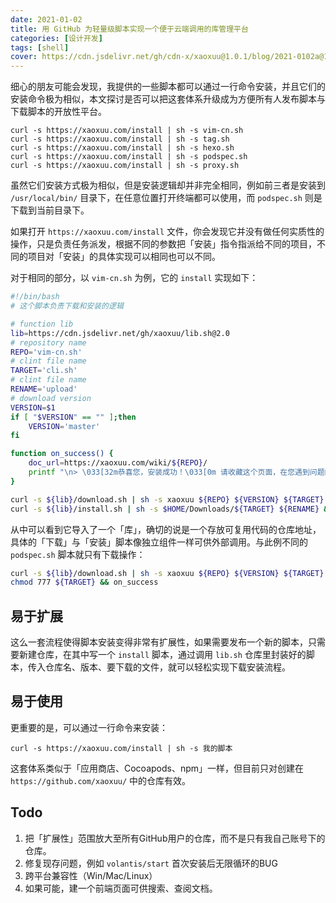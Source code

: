 ```yaml
---
date: 2021-01-02
title: 用 GitHub 为轻量级脚本实现一个便于云端调用的库管理平台
categories: [设计开发]
tags: [shell]
cover: https://cdn.jsdelivr.net/gh/cdn-x/xaoxuu@1.0.1/blog/2021-0102a@1x.svg
---
```


细心的朋友可能会发现，我提供的一些脚本都可以通过一行命令安装，并且它们的安装命令极为相似，本文探讨是否可以把这套体系升级成为方便所有人发布脚本与下载脚本的开放性平台。

<!-- more -->

```
curl -s https://xaoxuu.com/install | sh -s vim-cn.sh
curl -s https://xaoxuu.com/install | sh -s tag.sh
curl -s https://xaoxuu.com/install | sh -s hexo.sh
curl -s https://xaoxuu.com/install | sh -s podspec.sh
curl -s https://xaoxuu.com/install | sh -s proxy.sh
```

虽然它们安装方式极为相似，但是安装逻辑却并非完全相同，例如前三者是安装到 `/usr/local/bin/` 目录下，在任意位置打开终端都可以使用，而  `podspec.sh` 则是下载到当前目录下。

如果打开 `https://xaoxuu.com/install` 文件，你会发现它并没有做任何实质性的操作，只是负责任务派发，根据不同的参数把「安装」指令指派给不同的项目，不同的项目对「安装」的具体实现可以相同也可以不同。

对于相同的部分，以 `vim-cn.sh` 为例，它的 `install` 实现如下：

```bash
#!/bin/bash
# 这个脚本负责下载和安装的逻辑

# function lib
lib=https://cdn.jsdelivr.net/gh/xaoxuu/lib.sh@2.0
# repository name
REPO='vim-cn.sh'
# clint file name
TARGET='cli.sh'
# clint file name
RENAME='upload'
# download version
VERSION=$1
if [ "$VERSION" == "" ];then
	VERSION='master'
fi

function on_success() {
	doc_url=https://xaoxuu.com/wiki/${REPO}/
	printf "\n> \033[32m恭喜您，安装成功！\033[0m 请收藏这个页面，在您遇到问题的时候可以查看文档：\n${doc_url}\n\n"
}

curl -s ${lib}/download.sh | sh -s xaoxuu ${REPO} ${VERSION} ${TARGET} &&
curl -s ${lib}/install.sh | sh -s $HOME/Downloads/${TARGET} ${RENAME} && on_success
```

从中可以看到它导入了一个「库」，确切的说是一个存放可复用代码的仓库地址，具体的「下载」与「安装」脚本像独立组件一样可供外部调用。与此例不同的 `podspec.sh` 脚本就只有下载操作：

```bash
curl -s ${lib}/download.sh | sh -s xaoxuu ${REPO} ${VERSION} ${TARGET} ./ &&
chmod 777 ${TARGET} && on_success
```

## 易于扩展

这么一套流程使得脚本安装变得非常有扩展性，如果需要发布一个新的脚本，只需要新建仓库，在其中写一个 `install` 脚本，通过调用 `lib.sh` 仓库里封装好的脚本，传入仓库名、版本、要下载的文件，就可以轻松实现下载安装流程。

## 易于使用

更重要的是，可以通过一行命令来安装：

```
curl -s https://xaoxuu.com/install | sh -s 我的脚本
```

这套体系类似于「应用商店、Cocoapods、npm」一样，但目前只对创建在 `https://github.com/xaoxuu/` 中的仓库有效。

## Todo

1. 把「扩展性」范围放大至所有GitHub用户的仓库，而不是只有我自己账号下的仓库。
2. 修复现存问题，例如 `volantis/start` 首次安装后无限循环的BUG
3. 跨平台兼容性（Win/Mac/Linux）
4. 如果可能，建一个前端页面可供搜索、查阅文档。

